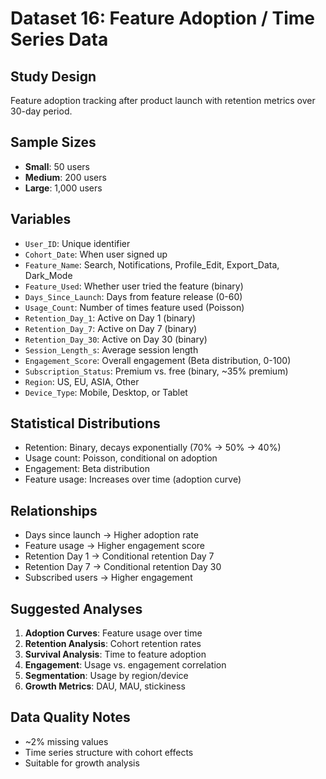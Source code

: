 # Dataset 16: Feature Adoption / Time Series Data

## Study Design
Feature adoption tracking after product launch with retention metrics over 30-day period.

## Sample Sizes
- **Small**: 50 users
- **Medium**: 200 users
- **Large**: 1,000 users

## Variables
- `User_ID`: Unique identifier
- `Cohort_Date`: When user signed up
- `Feature_Name`: Search, Notifications, Profile_Edit, Export_Data, Dark_Mode
- `Feature_Used`: Whether user tried the feature (binary)
- `Days_Since_Launch`: Days from feature release (0-60)
- `Usage_Count`: Number of times feature used (Poisson)
- `Retention_Day_1`: Active on Day 1 (binary)
- `Retention_Day_7`: Active on Day 7 (binary)
- `Retention_Day_30`: Active on Day 30 (binary)
- `Session_Length_s`: Average session length
- `Engagement_Score`: Overall engagement (Beta distribution, 0-100)
- `Subscription_Status`: Premium vs. free (binary, ~35% premium)
- `Region`: US, EU, ASIA, Other
- `Device_Type`: Mobile, Desktop, or Tablet

## Statistical Distributions
- Retention: Binary, decays exponentially (70% → 50% → 40%)
- Usage count: Poisson, conditional on adoption
- Engagement: Beta distribution
- Feature usage: Increases over time (adoption curve)

## Relationships
- Days since launch → Higher adoption rate
- Feature usage → Higher engagement score
- Retention Day 1 → Conditional retention Day 7
- Retention Day 7 → Conditional retention Day 30
- Subscribed users → Higher engagement

## Suggested Analyses
1. **Adoption Curves**: Feature usage over time
2. **Retention Analysis**: Cohort retention rates
3. **Survival Analysis**: Time to feature adoption
4. **Engagement**: Usage vs. engagement correlation
5. **Segmentation**: Usage by region/device
6. **Growth Metrics**: DAU, MAU, stickiness

## Data Quality Notes
- ~2% missing values
- Time series structure with cohort effects
- Suitable for growth analysis

